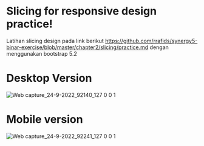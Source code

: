 # Slicing for responsive design practice!
Latihan slicing design pada link berikut https://github.com/rrafids/synergy5-binar-exercise/blob/master/chapter2/slicing/practice.md dengan menggunakan bootstrap 5.2
# Desktop Version
![Web capture_24-9-2022_92140_127 0 0 1](https://user-images.githubusercontent.com/86896867/192076172-7d3bcc66-22b3-4eaa-b0bb-0a6979d870ed.jpeg)

# Mobile version
![Web capture_24-9-2022_92241_127 0 0 1](https://user-images.githubusercontent.com/86896867/192076272-410a1b9e-5b81-450c-9915-13448dab2dab.jpeg)

